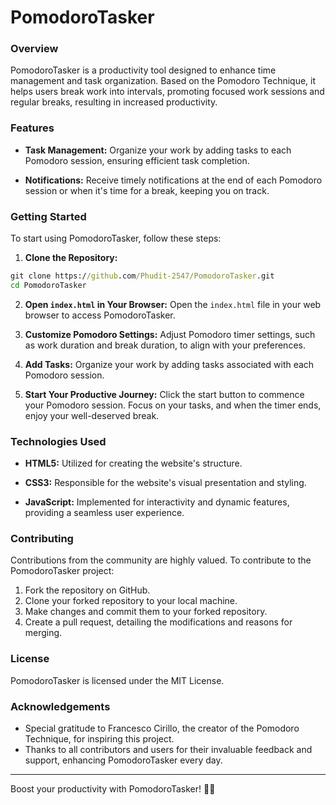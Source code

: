 

# PomodoroTasker

### Overview

PomodoroTasker is a productivity tool designed to enhance time management and task organization. Based on the Pomodoro Technique, it helps users break work into intervals, promoting focused work sessions and regular breaks, resulting in increased productivity.

### Features

- **Task Management:** Organize your work by adding tasks to each Pomodoro session, ensuring efficient task completion.

- **Notifications:** Receive timely notifications at the end of each Pomodoro session or when it's time for a break, keeping you on track.

### Getting Started

To start using PomodoroTasker, follow these steps:

1. **Clone the Repository:**
```cmd
git clone https://github.com/Phudit-2547/PomodoroTasker.git
cd PomodoroTasker
```

2. **Open `index.html` in Your Browser:**
Open the `index.html` file in your web browser to access PomodoroTasker.

3. **Customize Pomodoro Settings:**
Adjust Pomodoro timer settings, such as work duration and break duration, to align with your preferences.

4. **Add Tasks:**
Organize your work by adding tasks associated with each Pomodoro session.

5. **Start Your Productive Journey:**
Click the start button to commence your Pomodoro session. Focus on your tasks, and when the timer ends, enjoy your well-deserved break.

### Technologies Used

- **HTML5:** Utilized for creating the website's structure.

- **CSS3:** Responsible for the website's visual presentation and styling.

- **JavaScript:** Implemented for interactivity and dynamic features, providing a seamless user experience.

### Contributing

Contributions from the community are highly valued. To contribute to the PomodoroTasker project:

1. Fork the repository on GitHub.
2. Clone your forked repository to your local machine.
3. Make changes and commit them to your forked repository.
4. Create a pull request, detailing the modifications and reasons for merging.

### License

PomodoroTasker is licensed under the MIT License.

### Acknowledgements

- Special gratitude to Francesco Cirillo, the creator of the Pomodoro Technique, for inspiring this project.
- Thanks to all contributors and users for their invaluable feedback and support, enhancing PomodoroTasker every day.

---

Boost your productivity with PomodoroTasker! 🍅✨
